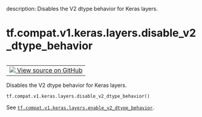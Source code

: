 description: Disables the V2 dtype behavior for Keras layers.

<div itemscope itemtype="http://developers.google.com/ReferenceObject">
<meta itemprop="name" content="tf.compat.v1.keras.layers.disable_v2_dtype_behavior" />
<meta itemprop="path" content="Stable" />
</div>

# tf.compat.v1.keras.layers.disable_v2_dtype_behavior

<!-- Insert buttons and diff -->

<table class="tfo-notebook-buttons tfo-api nocontent" align="left">
<td>
  <a target="_blank" href="https://github.com/keras-team/keras/tree/v2.9.0/keras/engine/base_layer_utils.py#L777-L784">
    <img src="https://www.tensorflow.org/images/GitHub-Mark-32px.png" />
    View source on GitHub
  </a>
</td>
</table>



Disables the V2 dtype behavior for Keras layers.

<pre class="devsite-click-to-copy prettyprint lang-py tfo-signature-link">
<code>tf.compat.v1.keras.layers.disable_v2_dtype_behavior()
</code></pre>



<!-- Placeholder for "Used in" -->

See <a href="../../../../../tf/compat/v1/keras/layers/enable_v2_dtype_behavior.md"><code>tf.compat.v1.keras.layers.enable_v2_dtype_behavior</code></a>.